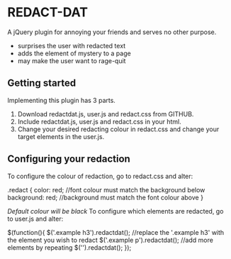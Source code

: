 REDACT-DAT
=========

A jQuery plugin for annoying your friends and serves no other purpose.
- surprises the user with redacted text
- adds the element of mystery to a page
- may make the user want to rage-quit

## Getting started
Implementing this plugin has 3 parts.
1. Download redactdat.js, user.js and redact.css from GITHUB.
2. Include redactdat.js, user.js and redact.css in your html.
3. Change your desired redacting colour in redact.css and change your target elements in the user.js.

## Configuring your redaction
To configure the colour of redaction, go to redact.css and alter:

.redact {
	color: red; //font colour must match the background below
	background: red; //background must match the font colour above
}

*Default colour will be black*
To configure which elements are redacted, go to user.js and alter:

$(function(){
	$('.example h3').redactdat(); //replace the '.example h3' with the element you wish to redact
	$('.example p').redactdat(); //add more elements by repeating $('').redactdat();
});


